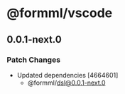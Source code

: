 # @formml/vscode

## 0.0.1-next.0

### Patch Changes

- Updated dependencies [4664601]
  - @formml/dsl@0.0.1-next.0
